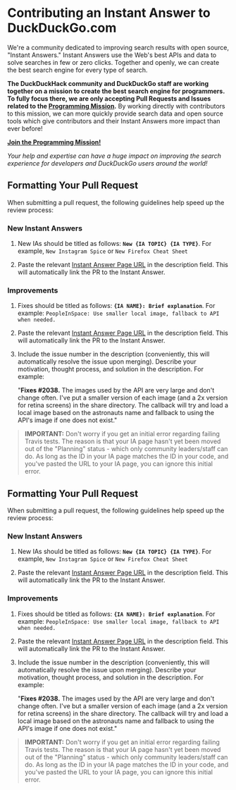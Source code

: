 # Contributing an Instant Answer to DuckDuckGo.com

We're a community dedicated to improving search results with open source, "Instant Answers." Instant Answers use the Web's best APIs and data to solve searches in few or zero clicks. Together and openly, we can create the best search engine for every type of search.

**The DuckDuckHack community and DuckDuckGo staff are working together on a mission to create the best search engine for programmers. To fully focus there, we are only accepting Pull Requests and Issues related to the [Programming Mission](https://forum.duckduckhack.com/t/duckduckhack-programming-mission-overview/53).** By working directly with contributors to this mission, we can more quickly provide search data and open source tools which give contributors and their Instant Answers more impact than ever before!

[**Join the Programming Mission!**](https://forum.duckduckhack.com/t/duckduckhack-programming-mission-overview/53)  

*Your help and expertise can have a huge impact on improving the search experience for developers and DuckDuckGo users around the world!* 

## Formatting Your Pull Request

When submitting a pull request, the following guidelines help speed up the review process:

### New Instant Answers

1. New IAs should be titled as follows: **`New {IA TOPIC} {IA TYPE}`**. For example, `New Instagram Spice` or `New Firefox Cheat Sheet`

2. Paste the relevant [Instant Answer Page URL](https://duck.co/ia/new_ia) in the description field. This will automatically link the PR to the Instant Answer.
	
### Improvements

1. Fixes should be titled as follows: **`{IA NAME}: Brief explanation`**. For example: `PeopleInSpace: Use smaller local image, fallback to API when needed.`

2. Paste the relevant [Instant Answer Page URL](https://duck.co/ia/new_ia) in the description field. This will automatically link the PR to the Instant Answer.

3. Include the issue number in the description (conveniently, this will automatically resolve the issue upon merging). Describe your motivation, thought process, and solution in the description. For example:

	"**Fixes #2038.** The images used by the API are very large and don't change often. I've put a smaller version of each image (and a 2x version for retina screens) in the share directory. The callback will try and load a local image based on the astronauts name and fallback to using the API's image if one does not exist."

> **IMPORTANT:** Don't worry if you get an initial error regarding failing Travis tests. The reason is that your IA page hasn't yet been moved out of the "Planning" status - which only community leaders/staff can do. As long as the ID in your IA page matches the ID in your code, and you've pasted the URL to your IA page, you can ignore this initial error.

## Formatting Your Pull Request

When submitting a pull request, the following guidelines help speed up the review process:

### New Instant Answers

1. New IAs should be titled as follows: **`New {IA TOPIC} {IA TYPE}`**. For example, `New Instagram Spice` or `New Firefox Cheat Sheet`

2. Paste the relevant [Instant Answer Page URL](https://duck.co/ia/new_ia) in the description field. This will automatically link the PR to the Instant Answer.
	
### Improvements

1. Fixes should be titled as follows: **`{IA NAME}: Brief explanation`**. For example: `PeopleInSpace: Use smaller local image, fallback to API when needed.`

2. Paste the relevant [Instant Answer Page URL](https://duck.co/ia/new_ia) in the description field. This will automatically link the PR to the Instant Answer.

3. Include the issue number in the description (conveniently, this will automatically resolve the issue upon merging). Describe your motivation, thought process, and solution in the description. For example:

	"**Fixes #2038.** The images used by the API are very large and don't change often. I've but a smaller version of each image (and a 2x version for retina screens) in the share directory. The callback will try and load a local image based on the astronauts name and fallback to using the API's image if one does not exist."

> **IMPORTANT:** Don't worry if you get an initial error regarding failing Travis tests. The reason is that your IA page hasn't yet been moved out of the "Planning" status - which only community leaders/staff can do. As long as the ID in your IA page matches the ID in your code, and you've pasted the URL to your IA page, you can ignore this initial error.
	
